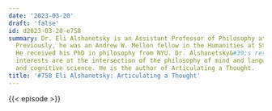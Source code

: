 ```yaml
---
date: '2023-03-20'
draft: 'false'
id: d2023-03-20-e758
summary: Dr. Eli Alshanetsky is an Assistant Professor of Philosophy at Temple University.
  Previously, he was an Andrew W. Mellon fellow in the Humanities at Stanford University.
  He received his PhD in philosophy from NYU. Dr. Alshanetsky&#39;s research and teaching
  interests are at the intersection of the philosophy of mind and language, epistemology,
  and cognitive science. He is the author of Articulating a Thought.
title: '#758 Eli Alshanetsky: Articulating a Thought'
---
```

{{< episode >}}

